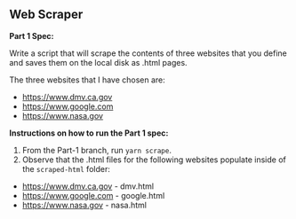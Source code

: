 ## Web Scraper 

**Part 1 Spec:**

Write a script that will scrape the contents of three websites that you define and saves them on the local disk as .html pages. 

The three websites that I have chosen are:
- https://www.dmv.ca.gov
- https://www.google.com
- https://www.nasa.gov

**Instructions on how to run the Part 1 spec:**

1. From the Part-1 branch, run `yarn scrape`.
1. Observe that the .html files for the following websites populate inside of the `scraped-html` folder:
- https://www.dmv.ca.gov - dmv.html
- https://www.google.com - google.html
- https://www.nasa.gov - nasa.html

